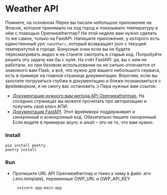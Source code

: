 # Weather API
Помните, на основном Лёрне вы писали небольшое приложение на Фласке, которое принимало на ход город и показывало температуру в нём с помощью Openweathermap?
На этой неделе вам нужно сделать то же самое, только на FastAPI. Напишите приложение, у которого есть единственный урл `/weather/`, который возвращает json с текущей температутой в городе.
Бонусные очки если вы не будете пересматривать видео и не станете смотреть в старый код. Попробуйте решить эту задачу как бы с нуля.
На счёт FastAPI: да, вы с ним не работали, но при базовом использовании он не сильно отличается от знакомого вам Flask, а всё, что нужно для вашего небольшого сервиса, есть в примере на главной странице документации. Впрочем, если вы захотите погрузиться глубже в документацию и ближе познакомиться с фреймворком, я не смогу вас остановить :)
Пара нужных вам ссылок:
- [Документация нужного вам метода API Openweathermap.](https://openweathermap.org/current) На соседних страницах вы можете прочитать про авторизацию и получить свой ключ АПИ.
- [Документация FastAPI](https://fastapi.tiangolo.com/). Этот фреймворк поддерживает и синхронный и асинхронный код. Обязательно пишите синхронный. Если видите в примерах async и await – это не то, что вам нужно.

### Install
    pip install poetry
    poetry install

### Run
- Пропишите URL API Openweathermap и токен к нему в файл .env (.env.template), переменные OWP_URL и OWP_API_KEY

        uvicorn app.main:app
